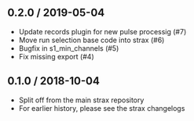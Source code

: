 0.2.0 / 2019-05-04
------------------
- Update records plugin for new pulse processig (#7)
- Move run selection base code into strax (#6)
- Bugfix in s1_min_channels (#5)
- Fix missing export (#4)

0.1.0 / 2018-10-04
------------------
- Split off from the main strax repository
- For earlier history, please see the strax changelogs
